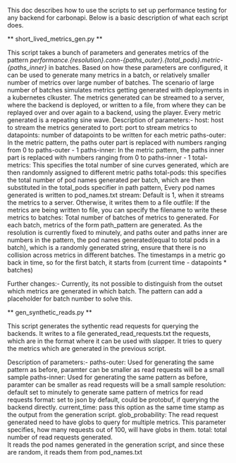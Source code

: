 This doc describes how to use the scripts to set up performance testing for any backend for carbonapi. Below is a basic description of what each script does.

** short_lived_metrics_gen.py **

This script takes a bunch of parameters and generates metrics of the pattern *performance.{resolution}.conn-{paths_outer}.{total_pods}.metric-{paths_inner}* in batches. Based on how these parameters are configured, it can be used to generate many metrics in a batch, or relatively smaller number of metrics over large number of batches. The scenario of large number of batches simulates metrics getting generated with deployments in a kubernetes clkuster. The metrics generated can be streamed to a server, where the backend is deployed, or written to a file, from where they can be replayed over and over again to a backend, using the player. Every metric generated is a repeating sine wave.
Description of parameters:-
host: host to stream the metrics generated to
port: port to stream metrics to
datapoints: number of datapoints to be written for each metric
paths-outer: In the metric pattern, the paths outer part is replaced with numbers ranging from 0 to paths-outer - 1 
paths-inner: In the metric pattern, the paths inner part is replaced with numbers ranging from 0 to paths-inner - 1
total-metrics: This specifies the total number of sine curves generated, which are then randomnly assigned to different metric paths
total-pods: this specifies the total number of pod names generated per batch, which are then substituted in the total_pods specifier in path pattern, Every pod names generated is written to pod_names.txt
stream: Default is 1, when it streams the metrics to a server. Otherwise, it writes them to a file
outfile: If the metrics are being written to file, you can specify the filename to write these metrics to
batches: Total number of batches of metrics to generated. For each batch, metrics of the form path_pattern are generated. As the resolution is currently fixed to minutely, and paths outer and paths inner are numbers in the pattern, the pod names generated(equal to total pods in a batch), which is a randomly generated string, ensure that there is no collision across metrics in different batches. The timestamps in a metric go back in time, so for the first batch, it starts from (current time - datapoints * batches)

Further changes:- Currently, its not possible to distinguish from the outset which metrics are generated in which batch. The pattern can add a placeholder for batch number to solve this.



** gen_synthetic_reads.py **

This script generates the sythentic read requests for querying the backends. It writes to a file generated_read_requests.txt the requests, which are in the format where it can be used with slapper.
It tries to query the metrics which are generated in the previous script. 

Description of parameters:-
paths-outer: Used for generating the same pattern as before, paramter can be smaller as read requests will be a small sample
paths-inner: Used for generating the same pattern as before, paramter can be smaller as read requests will be a small sample
resolution: default set to minutely to generate same pattern of metrics for read requests
format: set to json by default, could be protobuf, if querying the backend directly.
current_time: pass this option as the same time stamp as the output from the generation script.
glob_probability: The read request generated need to have globs to query for multiple metrics. This parameter specifies, how many requests out of 100, will have globs in them.
total: total number of read requests generated.  
It reads the pod names generated in the generation script, and since these are random, it reads them from pod_names.txt

